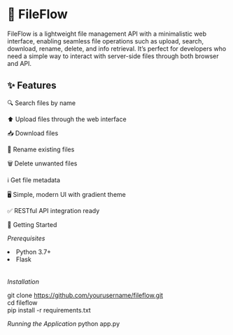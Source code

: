 <h1>📁 FileFlow</h1>
FileFlow is a lightweight file management API with a minimalistic web interface, enabling seamless file operations such as upload, search, download, rename, delete, and info retrieval. It’s perfect for developers who need a simple way to interact with server-side files through both browser and API.

<h2>✨ Features</h2>

🔍 Search files by name

⬆️ Upload files through the web interface

📥 Download files

📝 Rename existing files

🗑️ Delete unwanted files

ℹ️ Get file metadata

🖥️ Simple, modern UI with gradient theme

✅ RESTful API integration ready

🚀 Getting Started


<i>Prerequisites</i><br>
<li>Python 3.7+</li>
<li>Flask</li>
<br><br>
<i>Installation</i>

git clone https://github.com/yourusername/fileflow.git<br>
cd fileflow<br>
pip install -r requirements.txt<br>

<i>Running the Application</i>
python app.py
